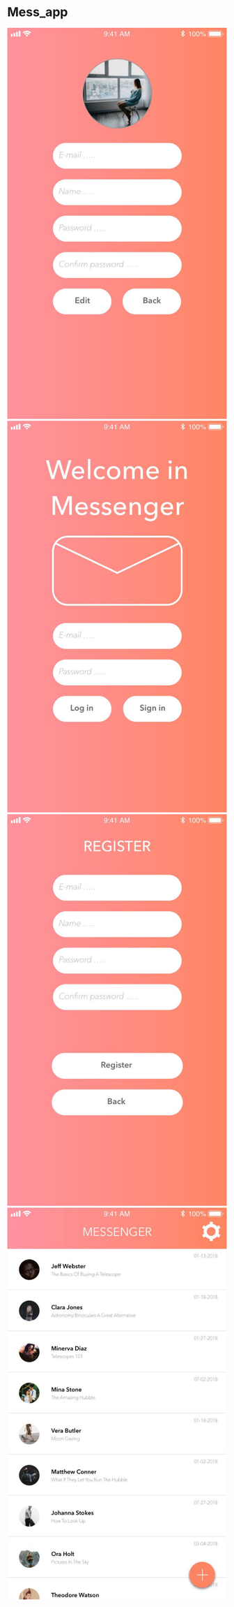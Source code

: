 # Mess_app

![Alt text](https://github.com/maciejnalewajka/Mess_app/blob/master/ph%20(1).jpg)
![Alt text](https://github.com/maciejnalewajka/Mess_app/blob/master/ph%20(2).jpg)
![Alt text](https://github.com/maciejnalewajka/Mess_app/blob/master/ph%20(3).jpg)
![Alt text](https://github.com/maciejnalewajka/Mess_app/blob/master/ph%20(4).jpg)
